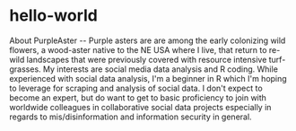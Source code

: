 # hello-world
About PurpleAster --
Purple asters are are among the early colonizing wild flowers, a wood-aster native to the NE USA where I live, that return to re-wild landscapes that were previously covered with resource intensive turf-grasses. 
My interests are social media data analysis and R coding.
While experienced with social data analysis, I'm a beginner in R which I'm hoping to leverage for scraping and analysis of social data. 
I don't expect to become an expert, but do want to get to basic proficiency to join with worldwide colleagues in collaborative social data projects especially in regards to mis/disinformation and information security in general.  
